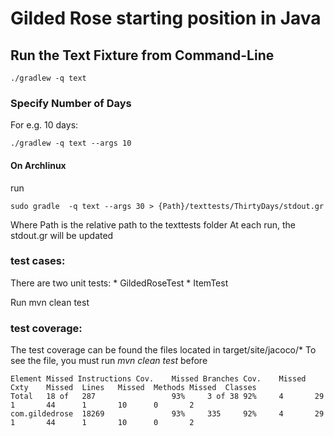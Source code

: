# Gilded Rose starting position in Java

## Run the Text Fixture from Command-Line

```
./gradlew -q text
```

### Specify Number of Days

For e.g. 10 days:

```
./gradlew -q text --args 10
```

#### On Archlinux

run

    sudo gradle  -q text --args 30 > {Path}/texttests/ThirtyDays/stdout.gr

Where Path is the relative path to the texttests folder
At each run, the stdout.gr will be updated

### test cases:

There are two unit tests:
    * GildedRoseTest
    * ItemTest

Run
    mvn clean test

### test coverage:

The test coverage can be found the files located in target/site/jacoco/*
To see the file, you must run *mvn clean test* before

    Element	Missed Instructions	Cov.	Missed Branches	Cov.	Missed	Cxty	Missed	Lines	Missed	Methods	Missed	Classes
    Total	18 of   287	                93%	    3 of 38	92%	    4  	    29	    1	    44	    1	    10	    0	    2
    com.gildedrose	18269	            93%	    335	    92%	    4	    29  	1	    44	    1	    10  	0	    2
